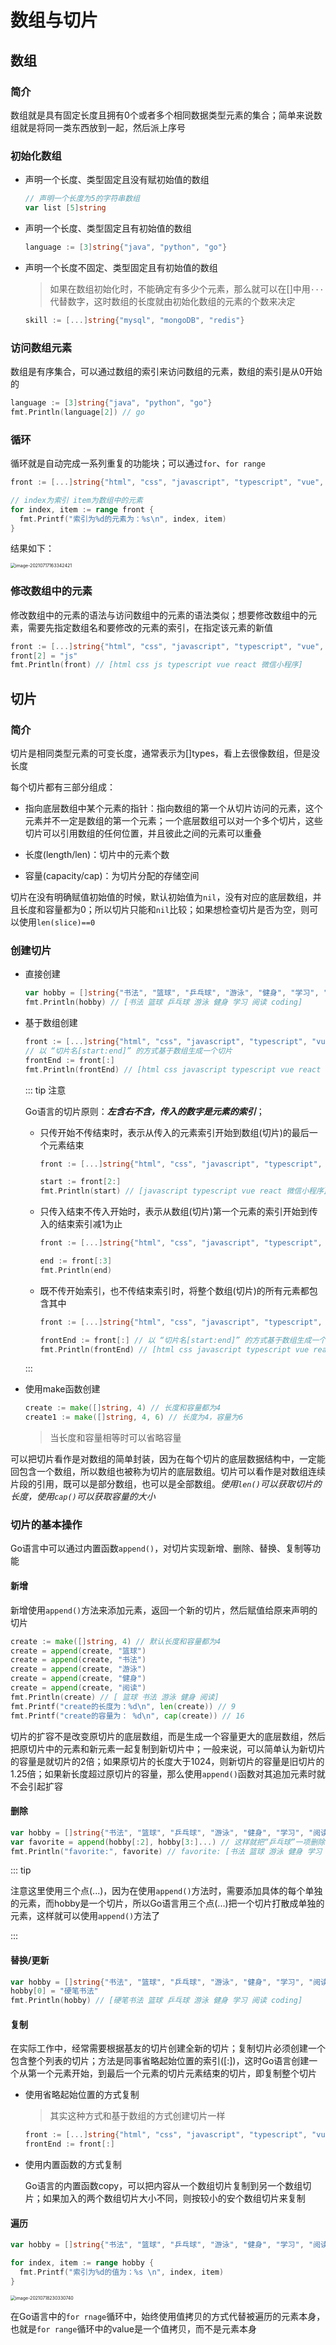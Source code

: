 # 数组与切片

## 数组

### 简介

数组就是具有固定长度且拥有0个或者多个相同数据类型元素的集合；简单来说数组就是将同一类东西放到一起，然后派上序号

### 初始化数组

- 声明一个长度、类型固定且没有赋初始值的数组

  ```go
  // 声明一个长度为5的字符串数组
  var list [5]string
  ```
  
- 声明一个长度、类型固定且有初始值的数组

  ```go
  language := [3]string{"java", "python", "go"}
  ```

- 声明一个长度不固定、类型固定且有初始值的数组

  > 如果在数组初始化时，不能确定有多少个元素，那么就可以在[]中用`···`代替数字，这时数组的长度就由初始化数组的元素的个数来决定

  ```go
  skill := [...]string{"mysql", "mongoDB", "redis"}
  ```

### 访问数组元素

数组是有序集合，可以通过数组的索引来访问数组的元素，数组的索引是从0开始的

```go
language := [3]string{"java", "python", "go"}
fmt.Println(language[2]) // go
```

### 循环

循环就是自动完成一系列重复的功能块；可以通过`for`、`for range`

```go
front := [...]string{"html", "css", "javascript", "typescript", "vue", "react", "微信小程序"}

// index为索引 item为数组中的元素
for index, item := range front {
  fmt.Printf("索引为%d的元素为：%s\n", index, item)
}
```

结果如下：

<img src="./assets/image-20210717163342421.png" alt="image-20210717163342421" style="zoom:50%;" />

### 修改数组中的元素

修改数组中的元素的语法与访问数组中的元素的语法类似；想要修改数组中的元素，需要先指定数组名和要修改的元素的索引，在指定该元素的新值

```go
front := [...]string{"html", "css", "javascript", "typescript", "vue", "react", "微信小程序"}
front[2] = "js"
fmt.Println(front) // [html css js typescript vue react 微信小程序]
```

## 切片

### 简介

切片是相同类型元素的可变长度，通常表示为[]types，看上去很像数组，但是没长度

每个切片都有三部分组成：

- 指向底层数组中某个元素的指针：指向数组的第一个从切片访问的元素，这个元素并不一定是数组的第一个元素；一个底层数组可以对一个多个切片，这些切片可以引用数组的任何位置，并且彼此之间的元素可以重叠

- 长度(length/len)：切片中的元素个数
- 容量(capacity/cap)：为切片分配的存储空间

切片在没有明确赋值初始值的时候，默认初始值为`nil`，没有对应的底层数组，并且长度和容量都为0；所以切片只能和`nil`比较；如果想检查切片是否为空，则可以使用`len(slice)==0`

### 创建切片

- 直接创建

  ```go
  var hobby = []string{"书法", "篮球", "乒乓球", "游泳", "健身", "学习", "阅读", "coding"}
  fmt.Println(hobby) // [书法 篮球 乒乓球 游泳 健身 学习 阅读 coding]
  ```

- 基于数组创建

  ```go
  front := [...]string{"html", "css", "javascript", "typescript", "vue", "react", "微信小程序"}
  // 以 “切片名[start:end]” 的方式基于数组生成一个切片
  frontEnd := front[:]
  fmt.Println(frontEnd) // [html css javascript typescript vue react 微信小程序]
  ```

  ::: tip 注意

  Go语言的切片原则：***左含右不含，传入的数字是元素的索引***；

  - 只传开始不传结束时，表示从传入的元素索引开始到数组(切片)的最后一个元素结束

    ```go
    front := [...]string{"html", "css", "javascript", "typescript", "vue", "react", "微信小程序"}
    
    start := front[2:]
    fmt.Println(start) // [javascript typescript vue react 微信小程序]
    ```

    

  - 只传入结束不传入开始时，表示从数组(切片)第一个元素的索引开始到传入的结束索引减1为止

    ```go
    front := [...]string{"html", "css", "javascript", "typescript", "vue", "react", "微信小程序"}
    
    end := front[:3]
    fmt.Println(end) 
    ```

    

  - 既不传开始索引，也不传结束索引时，将整个数组(切片)的所有元素都包含其中

    ```go
    front := [...]string{"html", "css", "javascript", "typescript", "vue", "react", "微信小程序"}
    
    frontEnd := front[:] // 以 “切片名[start:end]” 的方式基于数组生成一个切片
    fmt.Println(frontEnd) // [html css javascript typescript vue react 微信小程序]
    ```

  :::

- 使用make函数创建

  ```go
  create := make([]string, 4) // 长度和容量都为4
  create1 := make([]string, 4, 6) // 长度为4，容量为6
  ```

  >  当长度和容量相等时可以省略容量

可以把切片看作是对数组的简单封装，因为在每个切片的底层数据结构中，一定能回包含一个数组，所以数组也被称为切片的底层数组。切片可以看作是对数组连续片段的引用，既可以是部分数组，也可以是全部数组。*使用`len()`可以获取切片的长度，使用`cap()`可以获取容量的大小*

### 切片的基本操作

Go语言中可以通过内置函数`append()`，对切片实现新增、删除、替换、复制等功能

#### 新增

新增使用`append()`方法来添加元素，返回一个新的切片，然后赋值给原来声明的切片

```go
create := make([]string, 4) // 默认长度和容量都为4
create = append(create, "篮球")
create = append(create, "书法")
create = append(create, "游泳")
create = append(create, "健身")
create = append(create, "阅读")
fmt.Println(create) // [ 篮球 书法 游泳 健身 阅读]
fmt.Printf("create的长度为：%d\n", len(create)) // 9
fmt.Printf("create的容量为： %d\n", cap(create)) // 16
```

切片的扩容不是改变原切片的底层数组，而是生成一个容量更大的底层数组，然后把原切片中的元素和新元素一起复制到新切片中；一般来说，可以简单认为新切片的容量是就切片的2倍；如果原切片的长度大于1024，则新切片的容量是旧切片的1.25倍；如果新长度超过原切片的容量，那么使用`append()`函数对其追加元素时就不会引起扩容

#### 删除

```go
var hobby = []string{"书法", "篮球", "乒乓球", "游泳", "健身", "学习", "阅读", "coding"}	
var favorite = append(hobby[:2], hobby[3:]...) // 这样就把“乒乓球”一项删除了
fmt.Println("favorite:", favorite) // favorite: [书法 篮球 游泳 健身 学习 阅读 coding]
```

::: tip

注意这里使用三个点(...)，因为在使用`append()`方法时，需要添加具体的每个单独的元素，而hobby是一个切片，所以Go语言用三个点(...)把一个切片打散成单独的元素，这样就可以使用`append()`方法了

:::

#### 替换/更新

```go
var hobby = []string{"书法", "篮球", "乒乓球", "游泳", "健身", "学习", "阅读", "coding"}
hobby[0] = "硬笔书法"
fmt.Println(hobby) // [硬笔书法 篮球 乒乓球 游泳 健身 学习 阅读 coding]
```

#### 复制

在实际工作中，经常需要根据基友的切片创建全新的切片；复制切片必须创建一个包含整个列表的切片；方法是同事省略起始位置的索引([:])，这时Go语言创建一个从第一个元素开始，到最后一个元素的切片元素结束的切片，即复制整个切片

- 使用省略起始位置的方式复制

  > 其实这种方式和基于数组的方式创建切片一样

  ```go
  front := [...]string{"html", "css", "javascript", "typescript", "vue", "react", "微信小程序"}
  frontEnd := front[:]
  ```

- 使用内置函数的方式复制

  Go语言的内置函数copy，可以把内容从一个数组切片复制到另一个数组切片；如果加入的两个数组切片大小不同，则按较小的安个数组切片来复制

#### 遍历

```go
var hobby = []string{"书法", "篮球", "乒乓球", "游泳", "健身", "学习", "阅读", "coding"}

for index, item := range hobby {
  fmt.Printf("索引为%d的值为：%s \n", index, item)
}
```

<img src="./assets/image-20210718230330740.png" alt="image-20210718230330740" style="zoom:50%;" />

在Go语言中的`for rnage`循环中，始终使用值拷贝的方式代替被遍历的元素本身，也就是`for range`循环中的value是一个值拷贝，而不是元素本身
